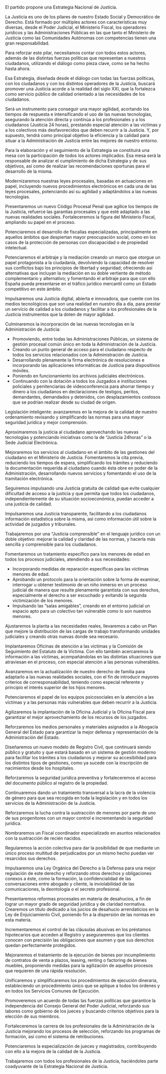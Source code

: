 El partido propone una Estrategia Nacional de Justicia.

La Justicia es uno de los pilares de nuestro Estado Social y Democrático de Derecho. Está formado
por múltiples actores con características muy diversas, desde el Poder Judicial, el Ministerio Fiscal, los
operadores jurídicos y las Administraciones Públicas en las que tanto el Ministerio de Justicia como las
Comunidades Autónomas con competencias tienen una gran responsabilidad.

Para reforzar este pilar, necesitamos contar con todos estos actores, además de las distintas fuerzas
políticas que representan a nuestros ciudadanos, utilizando el diálogo como pieza clave, como se ha
hecho hasta ahora.

Esa Estrategia, diseñada desde el diálogo con todas las fuerzas políticas, con los ciudadanos y con los
distintos operadores de la Justicia, buscará promover una Justicia acorde a la realidad del siglo XXI,
que la fortalezca como servicio público de calidad orientado a las necesidades de los ciudadanos.

Será un instrumento para conseguir una mayor agilidad, acortando los tiempos de respuesta e intensificando
el uso de las nuevas tecnologías, asegurando la atención directa y continúa a los profesionales
y a los ciudadanos (Justicia 24 horas), prestando especial atención a las víctimas y a los colectivos
más desfavorecidos que deben recurrir a la Justicia. Y, por supuesto, tendrá como principal objetivo la
eficiencia y la calidad para situar a la Administración de Justicia entre las mejores de nuestro entorno.

Para la elaboración y el seguimiento de la Estrategia se constituirá una mesa con la participación de todos
los actores implicados. Esa mesa será la responsable de analizar el cumplimiento de dicha Estrategia
y de sus objetivos, así como de realizar las recomendaciones oportunas para el desarrollo de la misma.

Modernizaremos nuestras leyes procesales, basadas en actuaciones en papel, incluyendo nuevos procedimientos
electrónicos en cada una de las leyes procesales, potenciando así su agilidad y adaptándolos
a las nuevas tecnologías.

Presentaremos un nuevo Código Procesal Penal que agilice los tiempos de la Justicia, refuerce las
garantías procesales y que esté adaptado a las nuevas realidades sociales. Fortaleceremos la figura del
Ministerio Fiscal, ampliando su papel en el proceso.

Potenciaremos el desarrollo de fiscalías especializadas, principalmente en aquellos ámbitos que despiertan
mayor preocupación social, como en los casos de la protección de personas con discapacidad
o de propiedad intelectual.

Potenciaremos el arbitraje y la mediación creando un marco que otorgue un papel protagonista a la ciudadanía,
devolviendo la capacidad de resolver sus conflictos bajo los principios de libertad y seguridad;
ofreciendo así alternativas que incluyan la mediación en su doble vertiente de método complementario
y alternativo; y fomentando el arbitraje para que con ello España pueda presentarse en el tráfico jurídico
mercantil como un Estado competitivo en este ámbito.

Impulsaremos una Justicia digital, abierta e innovadora, que cuente con los medios tecnológicos que
son una realidad en nuestro día a día, para prestar un servicio de calidad a los ciudadanos y facilitar a
los profesionales de la Justicia instrumentos que la doten de mayor agilidad.

Culminaremos la incorporación de las nuevas tecnologías en la Administración de Justicia:

- Promoviendo, entre todas las Administraciones Públicas, un sistema de gestión procesal común único en toda la Administración de la Justicia.
- Creando un punto general de acceso para el ciudadano respecto de todos los servicios relacionados con la Administración de Justicia.
- Desarrollando plenamente la firma electrónica de resoluciones e incorporando las aplicaciones informáticas de Justicia para dispositivos móviles.
- Poniendo en funcionamiento los archivos judiciales electrónicos.
- Continuando con la dotación a todos los Juzgados e instituciones policiales y penitenciarias de videoconferencia para ahorrar tiempo y dinero a los ciudadanos en declaraciones de testigos, peritos, demandantes, demandados y detenidos, con desplazamientos costosos que se podrían realizar desde su ciudad de origen.

Legislación inteligente: avanzaremos en la mejora de la calidad de nuestro ordenamiento revisando y
simplificando las normas para una mayor seguridad jurídica y mejor comprensión.

Aproximaremos la justicia al ciudadano aprovechando las nuevas tecnologías y potenciando iniciativas
como la de “Justicia 24horas” o la Sede Judicial Electrónica.

Mejoraremos los servicios al ciudadano en el ámbito de las gestiones del ciudadano en el Ministerio de
Justicia. Fomentaremos la cita previa, reduciendo los tiempos de espera, simplificando los trámites y
reduciendo la documentación requerida al ciudadano cuando ésta obre en poder de la Administración,
desarrollando nuevos servicios y fomentando el uso de la tramitación electrónica.

Seguiremos impulsando una Justicia gratuita de calidad que evite cualquier dificultad de acceso a la
justicia y que permita que todos los ciudadanos, independientemente de su situación socioeconómica,
puedan acceder a una justicia de calidad.

Impulsaremos una Justicia transparente, facilitando a los ciudadanos información estadística sobre la
misma, así como información útil sobre la actividad de juzgados y tribunales.

Trabajaremos por una “Justicia comprensible” en el lenguaje jurídico con un doble objetivo: mejorar la
calidad y claridad de las normas, y hacerla más sencilla y comprensible para los ciudadanos.

Fomentaremos un tratamiento específico para los menores de edad en todos los procesos judiciales,
atendiendo a sus necesidades:

- Incorporando medidas de reparación específicas para las víctimas menores de edad.
- Aprobando un protocolo para la orientación sobre la forma de examinar, interrogar u obtener testimonio de un niño inmerso en un proceso judicial de manera que resulte plenamente garantista con sus derechos, especialmente el derecho a ser escuchado y evitando la segunda victimización de los menores.
- Impulsando las “salas amigables”, creando en el entorno judicial un espacio apto para un colectivo tan vulnerable como lo son nuestros menores.

Ajustaremos la planta a las necesidades reales, llevaremos a cabo un Plan que mejore la distribución de
las cargas de trabajo transformando unidades judiciales y creando otras nuevas donde sea necesario.

Implantaremos Oficinas de atención a las víctimas y la Comisión de Seguimiento del Estatuto de la
Víctima. Con ello también acercaremos la información a las víctimas, acompañándolas en las distintas
situaciones que atraviesan en el proceso, con especial atención a las personas vulnerables.

Avanzaremos en la actualización de nuestro derecho de familia para adaptarlo a las nuevas realidades
sociales, con el fin de introducir mayores criterios de corresponsabilidad, teniendo como especial referente
y principio el interés superior de los hijos menores.

Potenciaremos el papel de los equipos psicosociales en la atención a las víctimas y a las personas más
vulnerables que deben recurrir a la Justicia.

Agilizaremos la implantación de la Oficina Judicial y la Oficina Fiscal para garantizar el mejor aprovechamiento
de los recursos de los juzgados.

Reforzaremos los medios personales y materiales asignados a la Abogacía General del Estado para
garantizar la mejor defensa y representación de la Administración del Estado.

Diseñaremos un nuevo modelo de Registro Civil, que continuará siendo público y gratuito y que estará
basado en un sistema de gestión moderno para facilitar los trámites a los ciudadanos y mejorar su
accesibilidad para los distintos tipos de gestiones, como ya sucede con la inscripción de nacimientos
desde los hospitales.

Reforzaremos la seguridad jurídica preventiva y fortaleceremos el acceso del documento público al
registro de la propiedad.

Continuaremos dando un tratamiento transversal a la lacra de la violencia de género para que sea recogida
en toda la legislación y en todos los servicios de la Administración de la Justicia.

Reforzaremos la lucha contra la sustracción de menores por parte de uno de sus progenitores con un
mayor control e incrementando la seguridad jurídica.

Nombraremos un Fiscal coordinador especializado en asuntos relacionados con la sustracción de
recién nacidos.

Regularemos la acción colectiva para dar la posibilidad de que mediante un único proceso multitud de
perjudicados por un mismo hecho puedan ver resarcidos sus derechos.

Impulsaremos una Ley Orgánica del Derecho a la Defensa para una mejor regulación de este derecho
y reforzando otros derechos y obligaciones conexos a éste, como la formación, la confidencialidad
de las conversaciones entre abogado y cliente, la inviolabilidad de las comunicaciones, la
deontología o el secreto profesional.

Presentaremos reformas procesales en materia de desahucios, a fin de lograr un mayor grado de seguridad
jurídica y de claridad normativa. Crearemos un título dedicado a los juicios de desahucio arrendaticios
en la Ley de Enjuiciamiento Civil, poniendo fin a la dispersión de las normas en esta materia.

Incrementaremos el control de las cláusulas abusivas en los préstamos hipotecarios que acceden al
Registro y aseguraremos que los clientes conocen con precisión las obligaciones que asumen y que sus
derechos quedan perfectamente protegidos.

Mejoraremos el tratamiento de la ejecución de bienes por incumplimiento de contratos de venta a
plazos, leasing, renting o factoring de bienes muebles, proponiendo medidas para la agilización de
aquellos procesos que requieren de una rápida resolución.

Unificaremos y simplificaremos los procedimientos de ejecución dineraria, estableciendo un procedimiento
único que se aplique a todos los órdenes y en todos los Servicios Comunes de Ejecución.

Promoveremos un acuerdo de todas las fuerzas políticas que garantice la independencia del Consejo
General del Poder Judicial, reforzando sus labores como gobierno de los jueces y buscando criterios
objetivos para la elección de sus miembros.

Fortaleceremos la carrera de los profesionales de la Administración de la Justicia mejorando los procesos
de selección, reforzando los programas de formación, así como el sistema de retribuciones.

Potenciaremos la especialización de jueces y magistrados, contribuyendo con ello a la mejora de la
calidad de la Justicia.

Trabajaremos con todos los profesionales de la Justicia, haciéndoles parte coadyuvante de la Estrategia
Nacional de Justicia.
